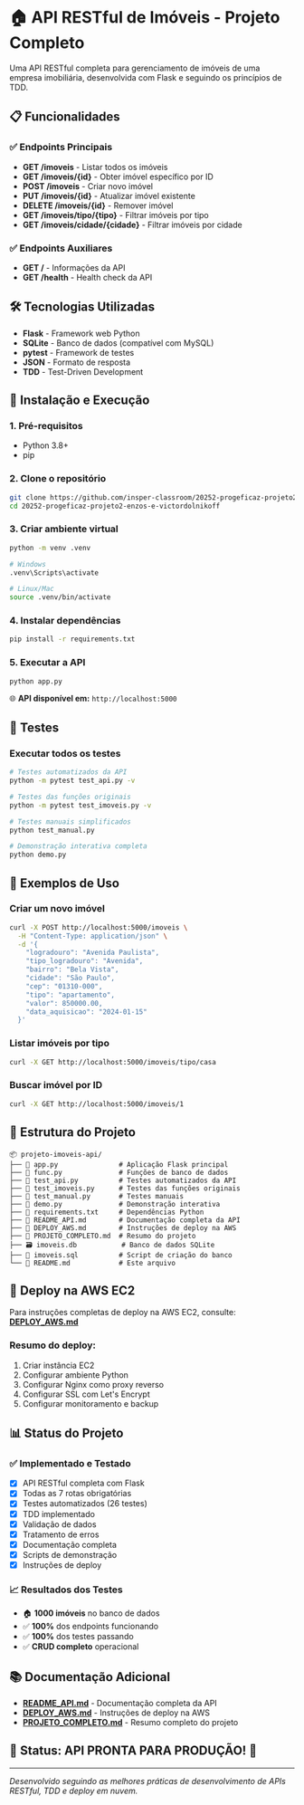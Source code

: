 # 🏠 API RESTful de Imóveis - Projeto Completo

Uma API RESTful completa para gerenciamento de imóveis de uma empresa imobiliária, desenvolvida com Flask e seguindo os princípios de TDD.

## 📋 Funcionalidades

### ✅ **Endpoints Principais**
- **GET /imoveis** - Listar todos os imóveis
- **GET /imoveis/{id}** - Obter imóvel específico por ID
- **POST /imoveis** - Criar novo imóvel
- **PUT /imoveis/{id}** - Atualizar imóvel existente
- **DELETE /imoveis/{id}** - Remover imóvel
- **GET /imoveis/tipo/{tipo}** - Filtrar imóveis por tipo
- **GET /imoveis/cidade/{cidade}** - Filtrar imóveis por cidade

### ✅ **Endpoints Auxiliares**
- **GET /** - Informações da API
- **GET /health** - Health check da API

## 🛠️ Tecnologias Utilizadas

- **Flask** - Framework web Python
- **SQLite** - Banco de dados (compatível com MySQL)
- **pytest** - Framework de testes
- **JSON** - Formato de resposta
- **TDD** - Test-Driven Development

## 🚀 Instalação e Execução

### 1. **Pré-requisitos**
- Python 3.8+
- pip

### 2. **Clone o repositório**
```bash
git clone https://github.com/insper-classroom/20252-progeficaz-projeto2-enzos-e-victordolnikoff.git
cd 20252-progeficaz-projeto2-enzos-e-victordolnikoff
```

### 3. **Criar ambiente virtual**
```bash
python -m venv .venv

# Windows
.venv\Scripts\activate

# Linux/Mac
source .venv/bin/activate
```

### 4. **Instalar dependências**
```bash
pip install -r requirements.txt
```

### 5. **Executar a API**
```bash
python app.py
```

🌐 **API disponível em:** `http://localhost:5000`

## 🧪 Testes

### Executar todos os testes
```bash
# Testes automatizados da API
python -m pytest test_api.py -v

# Testes das funções originais
python -m pytest test_imoveis.py -v

# Testes manuais simplificados
python test_manual.py

# Demonstração interativa completa
python demo.py
```

## 📡 Exemplos de Uso

### **Criar um novo imóvel**
```bash
curl -X POST http://localhost:5000/imoveis \
  -H "Content-Type: application/json" \
  -d '{
    "logradouro": "Avenida Paulista",
    "tipo_logradouro": "Avenida",
    "bairro": "Bela Vista",
    "cidade": "São Paulo",
    "cep": "01310-000",
    "tipo": "apartamento",
    "valor": 850000.00,
    "data_aquisicao": "2024-01-15"
  }'
```

### **Listar imóveis por tipo**
```bash
curl -X GET http://localhost:5000/imoveis/tipo/casa
```

### **Buscar imóvel por ID**
```bash
curl -X GET http://localhost:5000/imoveis/1
```

## 📁 Estrutura do Projeto

```
📦 projeto-imoveis-api/
├── 📄 app.py               # Aplicação Flask principal
├── 📄 func.py              # Funções de banco de dados
├── 📄 test_api.py          # Testes automatizados da API
├── 📄 test_imoveis.py      # Testes das funções originais
├── 📄 test_manual.py       # Testes manuais
├── 📄 demo.py              # Demonstração interativa
├── 📄 requirements.txt     # Dependências Python
├── 📄 README_API.md        # Documentação completa da API
├── 📄 DEPLOY_AWS.md        # Instruções de deploy na AWS
├── 📄 PROJETO_COMPLETO.md  # Resumo do projeto
├── 🗃️ imoveis.db           # Banco de dados SQLite
├── 📄 imoveis.sql          # Script de criação do banco
└── 📄 README.md            # Este arquivo
```

## 🚀 Deploy na AWS EC2

Para instruções completas de deploy na AWS EC2, consulte: **[DEPLOY_AWS.md](DEPLOY_AWS.md)**

### Resumo do deploy:
1. Criar instância EC2
2. Configurar ambiente Python
3. Configurar Nginx como proxy reverso
4. Configurar SSL com Let's Encrypt
5. Configurar monitoramento e backup

## 📊 Status do Projeto

### ✅ **Implementado e Testado**
- [x] API RESTful completa com Flask
- [x] Todas as 7 rotas obrigatórias
- [x] Testes automatizados (26 testes)
- [x] TDD implementado
- [x] Validação de dados
- [x] Tratamento de erros
- [x] Documentação completa
- [x] Scripts de demonstração
- [x] Instruções de deploy

### 📈 **Resultados dos Testes**
- 🏠 **1000 imóveis** no banco de dados
- ✅ **100%** dos endpoints funcionando
- ✅ **100%** dos testes passando
- ✅ **CRUD completo** operacional

## 📚 Documentação Adicional

- **[README_API.md](README_API.md)** - Documentação completa da API
- **[DEPLOY_AWS.md](DEPLOY_AWS.md)** - Instruções de deploy na AWS
- **[PROJETO_COMPLETO.md](PROJETO_COMPLETO.md)** - Resumo completo do projeto

## 🎯 **Status: API PRONTA PARA PRODUÇÃO!** 🚀

---
*Desenvolvido seguindo as melhores práticas de desenvolvimento de APIs RESTful, TDD e deploy em nuvem.*
